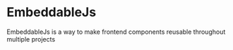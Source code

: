 # EmbeddableJs
EmbeddableJs is a way to make frontend components reusable throughout multiple projects
